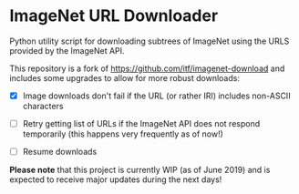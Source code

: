 # ImageNet URL Downloader

Python utility script for downloading subtrees of ImageNet using the URLS provided by the ImageNet API.

This repository is a fork of https://github.com/itf/imagenet-download and includes some upgrades to allow for more robust downloads:

- [x] Image downloads don't fail if the URL (or rather IRI) includes non-ASCII characters
- [ ] Retry getting list of URLs if the ImageNet API does not respond temporarily (this happens very frequently as of now!)
- [ ] Resume downloads


__Please note__ that this project is currently WIP (as of June 2019) and is expected to receive major updates during the next days!
